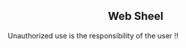 <h2 style='text-shadow:0 0 20px #eee' align="center">Web Sheel </h2>
<p>Unauthorized use is the responsibility of the user !!</p>
